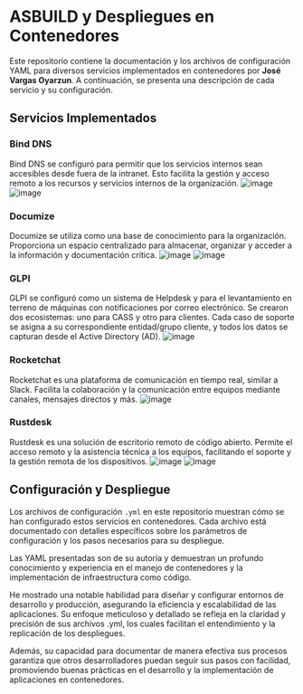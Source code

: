 # ASBUILD y Despliegues en Contenedores

Este repositorio contiene la documentación y los archivos de configuración YAML para diversos servicios implementados en contenedores por **José Vargas Oyarzun**. A continuación, se presenta una descripción de cada servicio y su configuración.

## Servicios Implementados

### Bind DNS
Bind DNS se configuró para permitir que los servicios internos sean accesibles desde fuera de la intranet. Esto facilita la gestión y acceso remoto a los recursos y servicios internos de la organización.
![image](https://github.com/sloty00/Contenedores-CASS/assets/22121541/ae922666-5a06-4831-bfca-7cd9d819c113)
![image](https://github.com/sloty00/Contenedores-CASS/assets/22121541/1a484022-0147-4b5c-bd6d-d2856196d68e)

### Documize
Documize se utiliza como una base de conocimiento para la organización. Proporciona un espacio centralizado para almacenar, organizar y acceder a la información y documentación crítica.
![image](https://github.com/sloty00/Contenedores-CASS/assets/22121541/2bfe7363-5c69-414e-b85b-9b0c88772203)
![image](https://github.com/sloty00/Contenedores-CASS/assets/22121541/48212cef-3796-449f-b71a-3d3e59d40cc7)

### GLPI
GLPI se configuró como un sistema de Helpdesk y para el levantamiento en terreno de máquinas con notificaciones por correo electrónico. Se crearon dos ecosistemas: uno para CASS y otro para clientes. Cada caso de soporte se asigna a su correspondiente entidad/grupo cliente, y todos los datos se capturan desde el Active Directory (AD).
![image](https://github.com/sloty00/Contenedores-CASS/assets/22121541/2820278b-b7c5-4909-8388-06d5b2e84c27)

### Rocketchat
Rocketchat es una plataforma de comunicación en tiempo real, similar a Slack. Facilita la colaboración y la comunicación entre equipos mediante canales, mensajes directos y más.
![image](https://github.com/sloty00/Contenedores-CASS/assets/22121541/20caed76-1d1c-410e-ae53-c45b972eff85)

### Rustdesk
Rustdesk es una solución de escritorio remoto de código abierto. Permite el acceso remoto y la asistencia técnica a los equipos, facilitando el soporte y la gestión remota de los dispositivos.
![image](https://github.com/sloty00/Contenedores-CASS/assets/22121541/4539b3b5-5d42-4751-b47e-5966836aaa48)
![image](https://github.com/sloty00/Contenedores-CASS/assets/22121541/9ee02bff-6b6b-49ce-be15-2e53257819b9)

## Configuración y Despliegue

Los archivos de configuración `.yml` en este repositorio muestran cómo se han configurado estos servicios en contenedores. Cada archivo está documentado con detalles específicos sobre los parámetros de configuración y los pasos necesarios para su despliegue.

Las YAML presentadas son de su autoría y demuestran un profundo conocimiento y experiencia en el manejo de contenedores y la implementación de infraestructura como código.

He mostrado una notable habilidad para diseñar y configurar entornos de desarrollo y producción, asegurando la eficiencia y escalabilidad de las aplicaciones. Su enfoque meticuloso y detallado se refleja en la claridad y precisión de sus archivos .yml, los cuales facilitan el entendimiento y la replicación de los despliegues.

Además, su capacidad para documentar de manera efectiva sus procesos garantiza que otros desarrolladores puedan seguir sus pasos con facilidad, promoviendo buenas prácticas en el desarrollo y la implementación de aplicaciones en contenedores.
